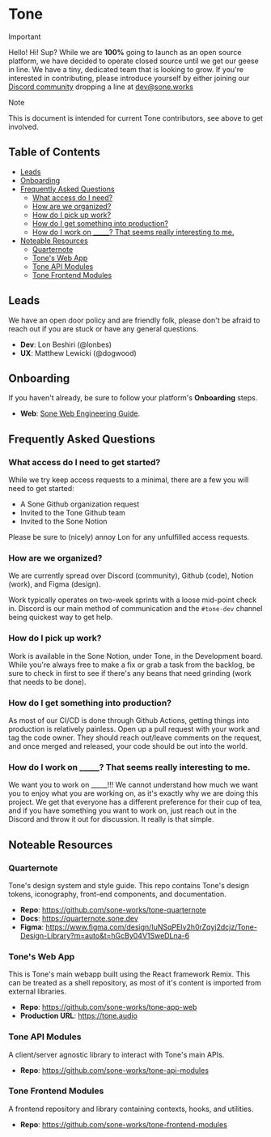 # Tone

> [!IMPORTANT]
> Hello! Hi! Sup? While we are **100%** going to launch as an open source platform, we have decided to operate closed source until we get our geese in line. We have a tiny, dedicated team that is looking to grow. If you're interested in contributing, please introduce yourself by either joining our [Discord community](https://discord.com/invite/dfky8n7kFv) dropping a line at [dev@sone.works](mailto:dev@sone.works)

> [!NOTE]
> This is document is intended for current Tone contributors, see above to get involved.

## Table of Contents
- [Leads](#leads)
- [Onboarding](#onboarding)
- [Frequently Asked Questions](#frequently-asked-questions)
  - [What access do I need?](#faq-access)
  - [How are we organized?](#faq-organized)
  - [How do I pick up work?](#faq-work)
  - [How do I get something into production?](#faq-production)
  - [How do I work on _____? That seems really interesting to me.](#faq-how)
- [Noteable Resources](#noteable-resources)
  - [Quarternote](#quarternote)
  - [Tone's Web App](#web-app)
  - [Tone API Modules](#api-modules)
  - [Tone Frontend Modules](#frontend-modules)

## Leads
We have an open door policy and are friendly folk, please don't be afraid to reach out if you are stuck or have any general questions.
- **Dev**: Lon Beshiri (@lonbes)
- **UX**: Matthew Lewicki (@dogwood)

## Onboarding
If you haven't already, be sure to follow your platform's **Onboarding** steps.

- **Web**: [Sone Web Engineering Guide](https://github.com/sone-works/sone-dev-web/tree/main?tab=readme-ov-file#onboarding).

## Frequently Asked Questions

### What access do I need to get started?<a id="faq-access"></a>
While we try keep access requests to a minimal, there are a few you will need to get started:
- A Sone Github organization request
- Invited to the Tone Github team
- Invited to the Sone Notion

Please be sure to (nicely) annoy Lon for any unfulfilled access requests.

### How are we organized?<a id="faq-organized"></a>
We are currently spread over Discord (community), Github (code), Notion (work), and Figma (design).

Work typically operates on two-week sprints with a loose mid-point check in. Discord is our main method of communication and the `#tone-dev` channel being quickest way to get help.

### How do I pick up work?<a id="faq-work"></a>
Work is available in the Sone Notion, under Tone, in the Development board. While you're always free to make a fix or grab a task from the backlog, be sure to check in first to see if there's any beans that need grinding (work that needs to be done).

### How do I get something into production?<a id="faq-production"></a>
As most of our CI/CD is done through Github Actions, getting things into production is relatively painless. Open up a pull request with your work and tag the code owner. They should reach out/leave comments on the request, and once merged and released, your code should be out into the world.

### How do I work on _____? That seems really interesting to me.<a id="faq-how"></a>
We want you to work on _____!!! We cannot understand how much we want you to enjoy what you are working on, as it's exactly why we are doing this project. We get that everyone has a different preference for their cup of tea, and if you have something you want to work on, just reach out in the Discord and throw it out for discussion. It really is that simple.

## Noteable Resources

### Quarternote<a id="quarternote"></a>
Tone's design system and style guide. This repo contains Tone's design tokens, iconography, front-end components, and documentation.
- **Repo**: https://github.com/sone-works/tone-quarternote
- **Docs**: https://quarternote.sone.dev
- **Figma**: https://www.figma.com/design/IuNSqPEIv2h0rZqyj2dcjz/Tone-Design-Library?m=auto&t=hGcBy04V1SweDLna-6

### Tone's Web App<a id="web-app"></a>
This is Tone's main webapp built using the React framework Remix. This can be treated as a shell repository, as most of it's content is imported from external libraries.
- **Repo**: https://github.com/sone-works/tone-app-web
- **Production URL**: https://tone.audio

### Tone API Modules<a id="api-modules"></a>
A client/server agnostic library to interact with Tone's main APIs.
- **Repo**: https://github.com/sone-works/tone-api-modules

### Tone Frontend Modules<a id="frontend-modules"></a>
A frontend repository and library containing contexts, hooks, and utilities.
- **Repo**: https://github.com/sone-works/tone-frontend-modules
